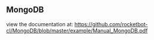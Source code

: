 ## MongoDB

 view the documentation at: https://github.com/rocketbot-cl/MongoDB/blob/master/example/Manual_MongoDB.pdf